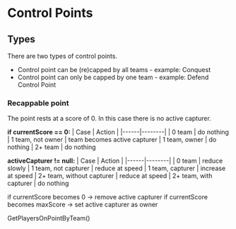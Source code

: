 # Control Points

## Types

There are two types of control points.
- Control point can be (re)capped by all teams - example: Conquest
- Control point can only be capped by one team - example: Defend Control Point

### Recappable point
The point rests at a score of 0. In this case there is no active capturer.

**if currentScore == 0:**
| Case | Action |
|------|--------|
| 0 team                | do nothing
| 1 team, not owner     | team becomes active capturer 
| 1 team, owner         | do nothing 
| 2+ team               | do nothing 

**activeCapturer != null:**
| Case | Action |
|------|--------|
| 0 team                    | reduce slowly
| 1 team, not capturer      | reduce at speed
| 1 team, capturer          | increase at speed
| 2+ team, without capturer | reduce at speed 
| 2+ team, with capturer    | do nothing

if currentScore becomes 0 -> remove active capturer
if currentScore becomes maxScore -> set active capturer as owner






GetPlayersOnPointByTeam()